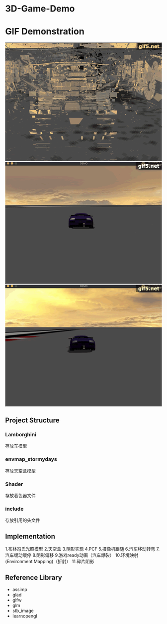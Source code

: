 # 3D-Game-Demo
# GIF Demonstration
![GIF](https://github.com/Alannnnnn/OpenGL-Demo/blob/master/gif5.gif)
![GIF](https://github.com/Alannnnnn/OpenGL-Demo/blob/master/gif3.gif)
![GIF](https://github.com/Alannnnnn/OpenGL-Demo/blob/master/gif4.gif)

## Project Structure
### Lamborghini
存放车模型
### envmap_stormydays
存放天空盒模型
### Shader
存放着色器文件
### include
存放引用的头文件
## Implementation
1.布林冯氏光照模型
2.天空盒
3.阴影实现
4.PCF
5.摄像机跟随
6.汽车移动转弯
7.汽车缓动缓停
8.阴影偏移
9.游戏ready动画（汽车爆裂）
10.环境映射(Environment Mapping)（折射）
11.碎片阴影

## Reference Library

- assimp
- glad
- glfw
- glm
- stb_image
- learnopengl
